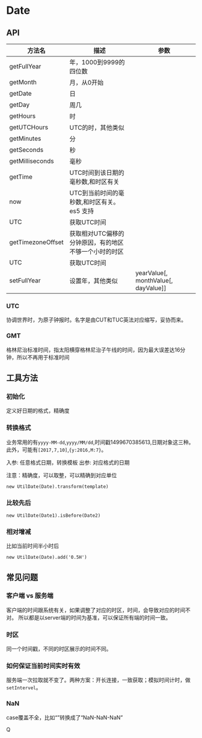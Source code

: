 # Date


## API

| 方法名 | 描述 | 参数 |
| --- | --- | --- |
| getFullYear | 年，1000到9999的四位数 |  |
| getMonth | 月，从0开始 |  |
| getDate | 日 |  |
| getDay | 周几 |  |
| getHours | 时 |  |
| getUTCHours| UTC的时，其他类似 |  |
| getMinutes | 分 |  |
| getSeconds | 秒 |  |
| getMilliseconds | 毫秒 |  |
| getTime | UTC时间到该日期的毫秒数,和时区有关 |  |
| now | UTC到当前时间的毫秒数,和时区有关。es5 支持 | |
| UTC| 获取UTC时间 |  |
| getTimezoneOffset| 获取相对UTC偏移的分钟原因，有的地区不够一个小时的时区 |  |
| UTC| 获取UTC时间 |  |
| setFullYear | 设置年，其他类似 | yearValue[, monthValue[, dayValue]] |



### UTC
协调世界时，为原子钟报时。名字是由CUT和TUC英法对应缩写，妥协而来。
### GMT
格林尼治标准时间，指太阳横穿格林尼治子午线的时间，因为最大误差达16分钟，所以不再用于标准时间

## 工具方法
### 初始化
定义好日期的格式，精确度

### 转换格式
业务常用的有`yyyy-MM-dd`,`yyyy/MM/dd`,时间戳1499670385613,日期对象这三种。此外，可能有`[2017,7,10]`,`{y:2016,M:7}`。

入参: 任意格式日期，转换模板
出参: 对应格式的日期

注意：精确度，可以取整，可以精确到对应单位

```
new UtilDate(Date).transform(template)
```
### 比较先后

```
new UtilDate(Date1).isBefore(Date2)
```

### 相对增减
比如当前时间半小时后

```
new UtilDate(Date).add('0.5H')
```

## 常见问题
### 客户端 vs 服务端
客户端的时间跟系统有关，如果调整了对应的时区，时间，会导致对应的时间不对。
所以都是以server端的时间为基准，可以保证所有端的时间一致。
### 时区
同一个时间戳，不同的时区展示的时间不同。
### 如何保证当前时间实时有效
服务端一次拉取就不变了。两种方案：开长连接，一致获取；模拟时间计时，做`setIntervel`。

### NaN
case覆盖不全，比如“”转换成了“NaN-NaN-NaN”




Q

